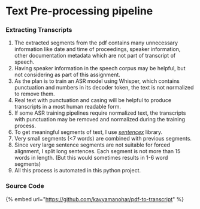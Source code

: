 # Text Pre-processing pipeline

### Extracting Transcripts

1. The extracted segments from the pdf contains many unnecessary information like date and time of proceedings, speaker information, other documentation metadata which are not part of transcript of speech.
2. Having speaker information in the speech corpus may be helpful, but not considering as part of this assignment.
3. As the plan is to train an ASR model using Whisper, which contains punctuation and numbers in its decoder token, the text is not normalized to remove them.
4. Real text with punctuation and casing will be helpful  to produce transcripts in a most human readable form.&#x20;
5. If some ASR training pipelines require normalized text, the transcripts with punctuation may be removed and normalized  during the training process.
6. To get meaningful segments of text, I use [_sentencex_](https://github.com/wikimedia/sentencex) library.&#x20;
7. Very small segments (<7 words) are combined with previous segments.
8. Since very large sentence segments are not suitable for forced alignment, I split long sentences. Each segment is not more than 15 words in length. (But this would sometimes results in 1-6 word segments)
9. All this process is automated in this python project.

### Source Code

{% embed url="https://github.com/kavyamanohar/pdf-to-transcript" %}
